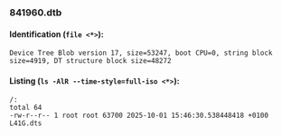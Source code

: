 ### 841960.dtb
#### Identification (`file <*>`):
```
Device Tree Blob version 17, size=53247, boot CPU=0, string block size=4919, DT structure block size=48272
```
#### Listing (`ls -AlR --time-style=full-iso <*>`):
```
/:
total 64
-rw-r--r-- 1 root root 63700 2025-10-01 15:46:30.538448418 +0100 L41G.dts
```

